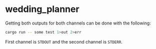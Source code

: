 # wedding_planner

Getting both outputs for both channels can be done with the following:

```bash
cargo run -- some test 1>out 2>err
```

First channel is ```STDOUT``` and the second channel is ```STDERR```.
